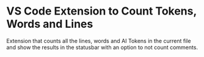 # VS Code Extension to Count Tokens, Words and Lines

Extension that counts all the lines, words and AI Tokens in the current file and show the results in the statusbar with an option to not count comments.
